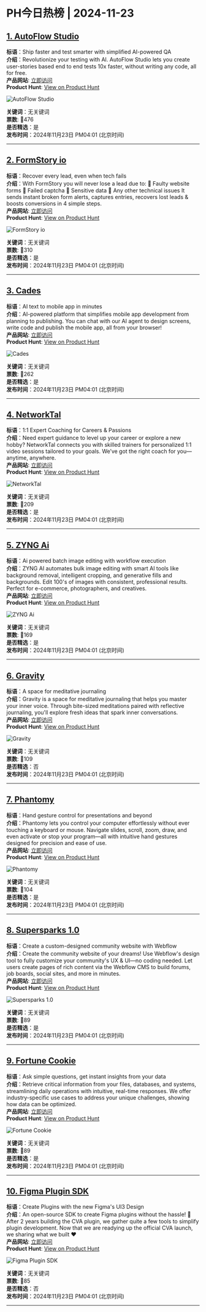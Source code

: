 # PH今日热榜 | 2024-11-23

## [1. AutoFlow Studio](https://www.producthunt.com/posts/autoflow-studio?utm_campaign=producthunt-api&utm_medium=api-v2&utm_source=Application%3A+linewalker+%28ID%3A+135281%29)  
**标语**：Ship faster and test smarter with simplified AI-powered QA  
**介绍**：Revolutionize your testing with AI. AutoFlow Studio lets you create user-stories based end to end tests 10x faster, without writing any code, all for free.  
**产品网站**: [立即访问](https://www.producthunt.com/r/247ZUMEU7O46VT?utm_campaign=producthunt-api&utm_medium=api-v2&utm_source=Application%3A+linewalker+%28ID%3A+135281%29)  
**Product Hunt**: [View on Product Hunt](https://www.producthunt.com/posts/autoflow-studio?utm_campaign=producthunt-api&utm_medium=api-v2&utm_source=Application%3A+linewalker+%28ID%3A+135281%29)  

![AutoFlow Studio](https://ph-files.imgix.net/1ef21f56-9b59-401f-a1a1-25e3ce4d6b02.jpeg?auto=format&fit=crop&frame=1&h=512&w=1024)  

**关键词**：无关键词  
**票数**: 🔺476  
**是否精选**：是  
**发布时间**：2024年11月23日 PM04:01 (北京时间)  

---

## [2. FormStory io](https://www.producthunt.com/posts/formstory-io?utm_campaign=producthunt-api&utm_medium=api-v2&utm_source=Application%3A+linewalker+%28ID%3A+135281%29)  
**标语**：Recover every lead, even when tech fails  
**介绍**：With FormStory you will never lose a lead due to: 📌 Faulty website forms 📌 Failed captcha 📌 Sensitive data 📌 Any other technical issues It sends instant broken form alerts, captures entries, recovers lost leads & boosts conversions in 4 simple steps.  
**产品网站**: [立即访问](https://www.producthunt.com/r/3NE7WHRLRFVKR2?utm_campaign=producthunt-api&utm_medium=api-v2&utm_source=Application%3A+linewalker+%28ID%3A+135281%29)  
**Product Hunt**: [View on Product Hunt](https://www.producthunt.com/posts/formstory-io?utm_campaign=producthunt-api&utm_medium=api-v2&utm_source=Application%3A+linewalker+%28ID%3A+135281%29)  

![FormStory io](https://ph-files.imgix.net/c5768fc2-7563-4056-8fef-606f9b87113e.png?auto=format&fit=crop&frame=1&h=512&w=1024)  

**关键词**：无关键词  
**票数**: 🔺310  
**是否精选**：是  
**发布时间**：2024年11月23日 PM04:01 (北京时间)  

---

## [3. Cades](https://www.producthunt.com/posts/cades?utm_campaign=producthunt-api&utm_medium=api-v2&utm_source=Application%3A+linewalker+%28ID%3A+135281%29)  
**标语**：AI text to mobile app in minutes  
**介绍**：AI-powered platform that simplifies mobile app development from planning to publishing. You can chat with our AI agent to design screens, write code and publish the mobile app, all from your browser!  
**产品网站**: [立即访问](https://www.producthunt.com/r/WNT6ZCL2Y43HF7?utm_campaign=producthunt-api&utm_medium=api-v2&utm_source=Application%3A+linewalker+%28ID%3A+135281%29)  
**Product Hunt**: [View on Product Hunt](https://www.producthunt.com/posts/cades?utm_campaign=producthunt-api&utm_medium=api-v2&utm_source=Application%3A+linewalker+%28ID%3A+135281%29)  

![Cades](https://ph-files.imgix.net/450b4dd9-1f5e-4b17-bcf5-29e75eb75944.jpeg?auto=format&fit=crop&frame=1&h=512&w=1024)  

**关键词**：无关键词  
**票数**: 🔺262  
**是否精选**：是  
**发布时间**：2024年11月23日 PM04:01 (北京时间)  

---

## [4. NetworkTal](https://www.producthunt.com/posts/networktal?utm_campaign=producthunt-api&utm_medium=api-v2&utm_source=Application%3A+linewalker+%28ID%3A+135281%29)  
**标语**：1:1 Expert Coaching for Careers & Passions  
**介绍**：Need expert guidance to level up your career or explore a new hobby? NetworkTal connects you with skilled trainers for personalized 1:1 video sessions tailored to your goals. We’ve got the right coach for you—anytime, anywhere.  
**产品网站**: [立即访问](https://www.producthunt.com/r/5IWQQA4LF4UK5Q?utm_campaign=producthunt-api&utm_medium=api-v2&utm_source=Application%3A+linewalker+%28ID%3A+135281%29)  
**Product Hunt**: [View on Product Hunt](https://www.producthunt.com/posts/networktal?utm_campaign=producthunt-api&utm_medium=api-v2&utm_source=Application%3A+linewalker+%28ID%3A+135281%29)  

![NetworkTal](https://ph-files.imgix.net/8304a312-53f7-4b92-a753-e6b29b0888c4.png?auto=format&fit=crop&frame=1&h=512&w=1024)  

**关键词**：无关键词  
**票数**: 🔺209  
**是否精选**：是  
**发布时间**：2024年11月23日 PM04:01 (北京时间)  

---

## [5. ZYNG Ai](https://www.producthunt.com/posts/zyng-ai-2?utm_campaign=producthunt-api&utm_medium=api-v2&utm_source=Application%3A+linewalker+%28ID%3A+135281%29)  
**标语**：Ai powered batch image editing with workflow execution  
**介绍**：ZYNG AI automates bulk image editing with smart AI tools like background removal, intelligent cropping, and generative fills and backgrounds. Edit 100's of images with consistent, professional results. Perfect for e-commerce, photographers, and creatives.  
**产品网站**: [立即访问](https://www.producthunt.com/r/JA7WCHLPK4ZAXS?utm_campaign=producthunt-api&utm_medium=api-v2&utm_source=Application%3A+linewalker+%28ID%3A+135281%29)  
**Product Hunt**: [View on Product Hunt](https://www.producthunt.com/posts/zyng-ai-2?utm_campaign=producthunt-api&utm_medium=api-v2&utm_source=Application%3A+linewalker+%28ID%3A+135281%29)  

![ZYNG Ai](https://ph-files.imgix.net/96d4f024-ae2c-4578-8391-3b4c4710c4d5.jpeg?auto=format&fit=crop&frame=1&h=512&w=1024)  

**关键词**：无关键词  
**票数**: 🔺169  
**是否精选**：是  
**发布时间**：2024年11月23日 PM04:01 (北京时间)  

---

## [6. Gravity](https://www.producthunt.com/posts/gravity-08e179e2-51fc-4c56-9c64-673448a8ad0b?utm_campaign=producthunt-api&utm_medium=api-v2&utm_source=Application%3A+linewalker+%28ID%3A+135281%29)  
**标语**：A space for meditative journaling  
**介绍**：Gravity is a space for meditative journaling that helps you master your inner voice. Through bite-sized meditations paired with reflective journaling, you'll explore fresh ideas that spark inner conversations.  
**产品网站**: [立即访问](https://www.producthunt.com/r/LYAUTZDY3TJONB?utm_campaign=producthunt-api&utm_medium=api-v2&utm_source=Application%3A+linewalker+%28ID%3A+135281%29)  
**Product Hunt**: [View on Product Hunt](https://www.producthunt.com/posts/gravity-08e179e2-51fc-4c56-9c64-673448a8ad0b?utm_campaign=producthunt-api&utm_medium=api-v2&utm_source=Application%3A+linewalker+%28ID%3A+135281%29)  

![Gravity](https://ph-files.imgix.net/b9ad88d5-3d09-4ae4-9a8e-5d077fb274ae.png?auto=format&fit=crop&frame=1&h=512&w=1024)  

**关键词**：无关键词  
**票数**: 🔺109  
**是否精选**：否  
**发布时间**：2024年11月23日 PM04:01 (北京时间)  

---

## [7. Phantomy ](https://www.producthunt.com/posts/phantomy?utm_campaign=producthunt-api&utm_medium=api-v2&utm_source=Application%3A+linewalker+%28ID%3A+135281%29)  
**标语**：Hand gesture control for presentations and beyond  
**介绍**：Phantomy lets you control your computer effortlessly without ever touching a keyboard or mouse. Navigate slides, scroll, zoom, draw, and even activate or stop your program—all with intuitive hand gestures designed for precision and ease of use.  
**产品网站**: [立即访问](https://www.producthunt.com/r/GM35GCBTF5ILTL?utm_campaign=producthunt-api&utm_medium=api-v2&utm_source=Application%3A+linewalker+%28ID%3A+135281%29)  
**Product Hunt**: [View on Product Hunt](https://www.producthunt.com/posts/phantomy?utm_campaign=producthunt-api&utm_medium=api-v2&utm_source=Application%3A+linewalker+%28ID%3A+135281%29)  

![Phantomy ](https://ph-files.imgix.net/e027ee9c-a1a2-4ec6-a9e7-1e3f4b406e09.png?auto=format&fit=crop&frame=1&h=512&w=1024)  

**关键词**：无关键词  
**票数**: 🔺104  
**是否精选**：是  
**发布时间**：2024年11月23日 PM04:01 (北京时间)  

---

## [8. Supersparks 1.0](https://www.producthunt.com/posts/supersparks-1-0?utm_campaign=producthunt-api&utm_medium=api-v2&utm_source=Application%3A+linewalker+%28ID%3A+135281%29)  
**标语**：Create a custom-designed community website with Webflow  
**介绍**：Create the community website of your dreams! Use Webflow's design tool to fully customize your community's UX & UI—no coding needed. Let users create pages of rich content via the Webflow CMS to build forums, job boards, social sites, and more in minutes.  
**产品网站**: [立即访问](https://www.producthunt.com/r/SEIUW4NXSB26FU?utm_campaign=producthunt-api&utm_medium=api-v2&utm_source=Application%3A+linewalker+%28ID%3A+135281%29)  
**Product Hunt**: [View on Product Hunt](https://www.producthunt.com/posts/supersparks-1-0?utm_campaign=producthunt-api&utm_medium=api-v2&utm_source=Application%3A+linewalker+%28ID%3A+135281%29)  

![Supersparks 1.0](https://ph-files.imgix.net/14982aaa-a457-45ca-8b07-0b3afa45fb40.png?auto=format&fit=crop&frame=1&h=512&w=1024)  

**关键词**：无关键词  
**票数**: 🔺89  
**是否精选**：是  
**发布时间**：2024年11月23日 PM04:01 (北京时间)  

---

## [9. Fortune Cookie](https://www.producthunt.com/posts/fortune-cookie?utm_campaign=producthunt-api&utm_medium=api-v2&utm_source=Application%3A+linewalker+%28ID%3A+135281%29)  
**标语**：Ask simple questions, get instant insights from your data  
**介绍**：Retrieve critical information from your files, databases, and systems, streamlining daily operations with intuitive, real-time responses. We offer industry-specific use cases to address your unique challenges, showing how data can be optimized.  
**产品网站**: [立即访问](https://www.producthunt.com/r/UKQGED2KV7OOWK?utm_campaign=producthunt-api&utm_medium=api-v2&utm_source=Application%3A+linewalker+%28ID%3A+135281%29)  
**Product Hunt**: [View on Product Hunt](https://www.producthunt.com/posts/fortune-cookie?utm_campaign=producthunt-api&utm_medium=api-v2&utm_source=Application%3A+linewalker+%28ID%3A+135281%29)  

![Fortune Cookie](https://ph-files.imgix.net/7f9b3e7c-a775-47f2-aaeb-720e40e5f92c.png?auto=format&fit=crop&frame=1&h=512&w=1024)  

**关键词**：无关键词  
**票数**: 🔺89  
**是否精选**：是  
**发布时间**：2024年11月23日 PM04:01 (北京时间)  

---

## [10. Figma Plugin SDK](https://www.producthunt.com/posts/figma-plugin-sdk?utm_campaign=producthunt-api&utm_medium=api-v2&utm_source=Application%3A+linewalker+%28ID%3A+135281%29)  
**标语**：Create Plugins with the new Figma's UI3 Design  
**介绍**：An open-source SDK to create Figma plugins without the hassle! 🚀 After 2 years building the CVA plugin, we gather quite a few tools to simplify plugin development. Now that we are readying up the official CVA launch, we sharing what we built ❤️  
**产品网站**: [立即访问](https://www.producthunt.com/r/EFAHYIYG33FUPJ?utm_campaign=producthunt-api&utm_medium=api-v2&utm_source=Application%3A+linewalker+%28ID%3A+135281%29)  
**Product Hunt**: [View on Product Hunt](https://www.producthunt.com/posts/figma-plugin-sdk?utm_campaign=producthunt-api&utm_medium=api-v2&utm_source=Application%3A+linewalker+%28ID%3A+135281%29)  

![Figma Plugin SDK](https://ph-files.imgix.net/24e6ce5e-74ac-4fc2-b9e5-260ab2a935a2.png?auto=format&fit=crop&frame=1&h=512&w=1024)  

**关键词**：无关键词  
**票数**: 🔺85  
**是否精选**：否  
**发布时间**：2024年11月23日 PM04:01 (北京时间)  

---

